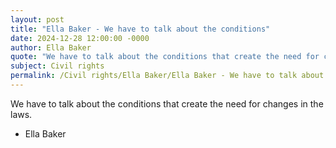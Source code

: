```yaml
---
layout: post
title: "Ella Baker - We have to talk about the conditions"
date: 2024-12-28 12:00:00 -0000
author: Ella Baker
quote: "We have to talk about the conditions that create the need for changes in the laws."
subject: Civil rights
permalink: /Civil rights/Ella Baker/Ella Baker - We have to talk about the conditions
---
```


We have to talk about the conditions that create the need for changes in the laws.

- Ella Baker
